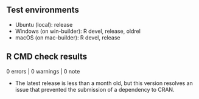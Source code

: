 ## Test environments
* Ubuntu (local): release
* Windows (on win-builder): R devel, release, oldrel
* macOS (on mac-builder): R devel, release

## R CMD check results

0 errors | 0 warnings | 0 note

* The latest release is less than a month old, but this version resolves an issue that prevented the submission of a dependency to CRAN.
